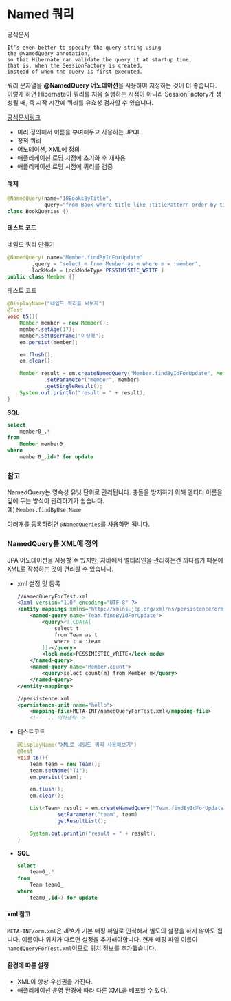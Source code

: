 # Named 쿼리  
공식문서
```text
It’s even better to specify the query string using 
the @NamedQuery annotation, 
so that Hibernate can validate the query it at startup time, 
that is, when the SessionFactory is created, 
instead of when the query is first executed.
```  

쿼리 문자열을 **@NamedQuery 어노테이션**을 사용하여 지정하는 것이 더 좋습니다. 
이렇게 하면 Hibernate이 쿼리를 처음 실행하는 시점이 아니라 SessionFactory가 생성될 때, 
즉 시작 시간에 쿼리를 유효성 검사할 수 있습니다.   

[공식문서링크](https://docs.jboss.org/hibernate/orm/6.4/introduction/html_single/Hibernate_Introduction.html#named-queries)
+ 미리 정의해서 이름을 부여해두고 사용하는 JPQL
+ 정적 쿼리
+ 어노테이션, XML에 정의
+ 애플리케이션 로딩 시점에 초기화 후 재사용
+ 애플리케이션 로딩 시점에 쿼리를 검증  

#### 예제
```java
@NamedQuery(name="10BooksByTitle",
            query="from Book where title like :titlePattern order by title fetch first 10 rows only")
class BookQueries {}
```
#### 테스트 코드
네임드 쿼리 만들기
```java
@NamedQuery( name="Member.findByIdForUpdate"
        ,query = "select m from Member as m where m = :member",
        lockMode = LockModeType.PESSIMISTIC_WRITE )
public class Member {}
```  
테스트 코드
```java
@DisplayName("네임드 쿼리를 써보자")
@Test
void t5(){
    Member member = new Member();
    member.setAge(17);
    member.setUsername("이상혁");
    em.persist(member);

    em.flush();
    em.clear();

    Member result = em.createNamedQuery("Member.findByIdForUpdate", Member.class)
            .setParameter("member", member)
            .getSingleResult();
    System.out.println("result = " + result);
}
```  
**SQL**
```sql
select
    member0_.*
from
    Member member0_ 
where
    member0_.id=? for update
```  

### 참고  
NamedQuery는 영속성 유닛 단위로 관리됩니다. 
충돌을 방지하기 위해 엔티티 이름을 앞에 두는 방식이 관리하기가 쉽습니다.  
예) `Member.findByUserName`
  
여러개를 등록하려면 `@NamedQueries`를 사용하면 됩니다.  

### NamedQuery를 XML에 정의  
JPA 어노테이션을 사용할 수 있지만, 자바에서 멀티라인을 관리하는건 까다롭기 때문에 
XML로 작성하는 것이 편리할 수 있습니다.  
+ xml 설정 및 등록
    ```xml
    //namedQueryForTest.xml
    <?xml version="1.0" encoding="UTF-8" ?>
    <entity-mappings xmlns="http://xmlns.jcp.org/xml/ns/persistence/orm" version="2.2">
        <named-query name="Team.findByIdForUpdate">
            <query><![CDATA[
                select t
                from Team as t
                where t = :team
            ]]></query>
            <lock-mode>PESSIMISTIC_WRITE</lock-mode>
        </named-query>
        <named-query name="Member.count">
            <query>select count(m) from Member m</query>
        </named-query>
    </entity-mappings>
    
    //persistence.xml
    <persistence-unit name="hello">
        <mapping-file>META-INF/namedQueryForTest.xml</mapping-file>
        <!--  .. 이하생략-->
    ```  
+ 테스트코드
    ```java
    @DisplayName("XML로 네임드 쿼리 사용해보기")
    @Test
    void t6(){
        Team team = new Team();
        team.setName("T1");
        em.persist(team);
    
        em.flush();
        em.clear();
    
        List<Team> result = em.createNamedQuery("Team.findByIdForUpdate", Team.class)
                .setParameter("team", team)
                .getResultList();
    
        System.out.println("result = " + result);
    }
    ```
+ **SQL**
    ```sql
    select
        team0_.*
    from
        Team team0_ 
    where
        team0_.id=? for update
    ```  
  
#### xml 참고
`META-INF/orm.xml`은 JPA가 기본 매핑 파일로 인식해서 별도의 설정을 하지 않아도 됩니다. 
이름이나 위치가 다르면 설정을 추가해야합니다. 현재 매핑 파일 이름이 `namedQueryForTest.xml`이므로 
위치 정보를 추가했습니다.  
  
#### 환경에 따른 설정
+ XML이 항상 우선권을 가진다.
+ 애플리케이션 운영 환경에 따라 다른 XML을 배포할 수 있다.